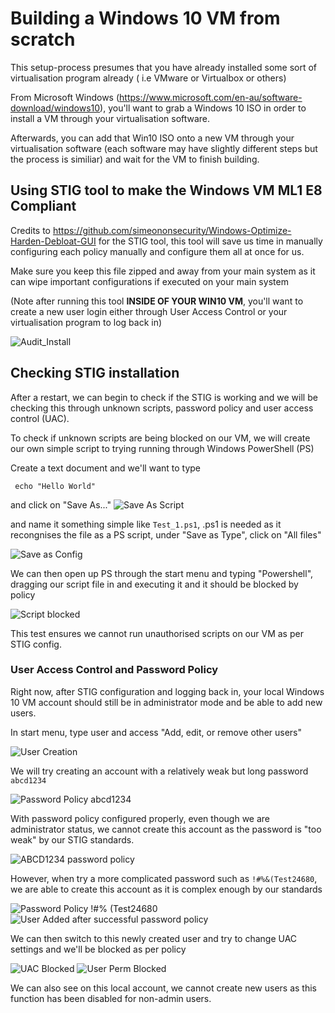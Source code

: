 <h1>Building a Windows 10 VM from scratch</h1>
This setup-process presumes that you have already installed some sort of virtualisation program already ( i.e VMware or Virtualbox or others)

From Microsoft Windows (https://www.microsoft.com/en-au/software-download/windows10), you'll want to grab a Windows 10 ISO in order to install a VM through your virtualisation software.

Afterwards, you can add that Win10 ISO onto a new VM through your virtualisation software (each software may have slightly different steps but the process is similiar) and wait for the VM to finish building.

<h2>Using STIG tool to make the Windows VM ML1 E8 Compliant</h2>

Credits to https://github.com/simeononsecurity/Windows-Optimize-Harden-Debloat-GUI for the STIG tool, this tool will save us time in manually configuring each policy manually and configure them all at once for us. 

Make sure you keep this file zipped and away from your main system as it can wipe important configurations if executed on your main system

(Note after running this tool **INSIDE OF YOUR WIN10 VM**, you'll want to create a new user login either through User Access Control or your virtualisation program to log back in)

![Audit_Install](https://github.com/BYeungCyberSec/MockAudit/assets/150320582/63d5663a-d9aa-4349-aeb3-60a5fb83d51d)

<h2>Checking STIG installation</h2>

After a restart, we can begin to check if the STIG is working and we will be checking this through unknown scripts, password policy and user access control (UAC).

To check if unknown scripts are being blocked on our VM, we will create our own simple script to trying running through Windows PowerShell (PS)

Create a text document and we'll want to type

``` echo "Hello World"```

and click on "Save As..."
![Save As Script](https://github.com/BYeungCyberSec/MockAudit/assets/150320582/8c08d6c8-127c-4dac-a1d4-b28c174e0844)

and name it something simple like ```Test_1.ps1```, .ps1 is needed as it recongnises the file as a PS script, under "Save as Type", click on "All files"

![Save as Config](https://github.com/BYeungCyberSec/MockAudit/assets/150320582/9cb9065b-ec66-4d47-afbd-2ab5b3d48c8d)

We can then open up PS through the start menu and typing "Powershell", dragging our script file in and executing it and it should be blocked by policy 

![Script blocked](https://github.com/BYeungCyberSec/MockAudit/assets/150320582/c301d40b-737c-4093-9fbe-74e22ef5f0f8)

This test ensures we cannot run unauthorised scripts on our VM as per STIG config.

<h3>User Access Control and Password Policy</h3>
Right now, after STIG configuration and logging back in, your local Windows 10 VM account should still be in administrator mode and be able to add new users.

In start menu, type user and access "Add, edit, or remove other users" 

![User Creation](https://github.com/BYeungCyberSec/MockAudit/assets/150320582/cee86760-4c1e-4a7e-99cc-4ecc219e7c06)

We will try creating an account with a relatively weak but long password ```abcd1234```

![Password Policy abcd1234](https://github.com/BYeungCyberSec/MockAudit/assets/150320582/e0b7e607-559a-4a0c-8579-49c61bd252e9)

With password policy configured properly, even though we are administrator status, we cannot create this account as the password is "too weak" by our STIG standards. 

![ABCD1234 password policy](https://github.com/BYeungCyberSec/MockAudit/assets/150320582/b7879b8f-670e-444f-bc55-83a3c267df1e)

However, when try a more complicated password such as ```!#%&(Test24680```, we are able to create this account as it is complex enough by our standards

![Password Policy !#% (Test24680](https://github.com/BYeungCyberSec/MockAudit/assets/150320582/ad985533-497f-4f86-a517-11561db23713)
![User Added after successful password policy](https://github.com/BYeungCyberSec/MockAudit/assets/150320582/110ab5da-1185-46bb-91b0-d4d0c3bfbd89)

We can then switch to this newly created user and try to change UAC settings and we'll be blocked as per policy 


![UAC Blocked](https://github.com/BYeungCyberSec/MockAudit/assets/150320582/76edf912-1ad0-4e23-9473-7a725ee62fea)
![User Perm Blocked](https://github.com/BYeungCyberSec/MockAudit/assets/150320582/f66bed26-383a-4b0b-a8d1-c1b4c8a32cb4)

We can also see on this local account, we cannot create new users as this function has been disabled for non-admin users.
